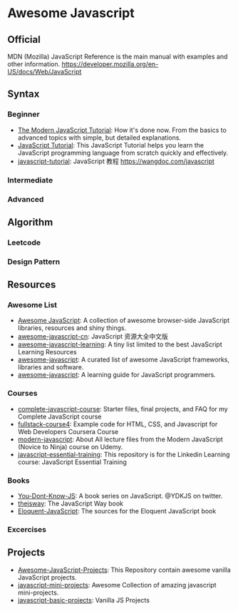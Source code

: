 # Awesome Javascript

## Official
MDN (Mozilla) JavaScript Reference is the main manual with examples and other information. 
https://developer.mozilla.org/en-US/docs/Web/JavaScript
## Syntax

### Beginner
* [The Modern JavaScript Tutorial](https://javascript.info/): How it's done now. From the basics to advanced topics with simple, but detailed explanations.
* [JavaScript Tutorial](https://www.javascripttutorial.net/): This JavaScript Tutorial helps you learn the JavaScript programming language from scratch quickly and effectively.
* [javascript-tutorial](https://github.com/wangdoc/javascript-tutorial): JavaScript 教程 https://wangdoc.com/javascript
### Intermediate

### Advanced


## Algorithm

### Leetcode

### Design Pattern


## Resources
### Awesome List
* [Awesome JavaScript](https://github.com/sorrycc/awesome-javascript): A collection of awesome browser-side JavaScript libraries, resources and shiny things.
* [awesome-javascript-cn](https://github.com/jobbole/awesome-javascript-cn): JavaScript 资源大全中文版
* [awesome-javascript-learning](https://github.com/micromata/awesome-javascript-learning): A tiny list limited to the best JavaScript Learning Resources
* [awesome-javascript](https://github.com/uhub/awesome-javascript): A curated list of awesome JavaScript frameworks, libraries and software.
* [awesome-javascript](https://github.com/wwsun/awesome-javascript): A learning guide for JavaScript programmers.

### Courses
* [complete-javascript-course](https://github.com/jonasschmedtmann/complete-javascript-course): Starter files, final projects, and FAQ for my Complete JavaScript course
* [fullstack-course4](https://github.com/jhu-ep-coursera/fullstack-course4): Example code for HTML, CSS, and Javascript for Web Developers Coursera Course
* [modern-javascript](https://github.com/iamshaunjp/modern-javascript): About
All lecture files from the Modern JavaScript (Novice to Ninja) course on Udemy.
* [javascript-essential-training](https://github.com/LinkedInLearning/javascript-essential-training-2832077): This repository is for the Linkedin Learning course: JavaScript Essential Training

### Books
* [You-Dont-Know-JS](https://github.com/getify/You-Dont-Know-JS): A book series on JavaScript. @YDKJS on twitter.
* [thejsway](https://github.com/thejsway/thejsway): The JavaScript Way book
* [Eloquent-JavaScript](https://github.com/marijnh/Eloquent-JavaScript): The sources for the Eloquent JavaScript book

### Excercises


## Projects
* [Awesome-JavaScript-Projects](https://github.com/Vishal-raj-1/Awesome-JavaScript-Projects): This Repository contain awesome vanilla JavaScript projects.
* [javascript-mini-projects](https://github.com/thinkswell/javascript-mini-projects): Awesome Collection of amazing javascript mini-projects.
* [javascript-basic-projects](https://github.com/john-smilga/javascript-basic-projects): Vanilla JS Projects
